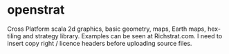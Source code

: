 # openstrat
Cross Platform scala 2d graphics, basic geometry, maps, Earth maps, hex-tiling and strategy library. Examples can be seen at Richstrat.com. I need to insert copy right / licence headers before uploading source files.
